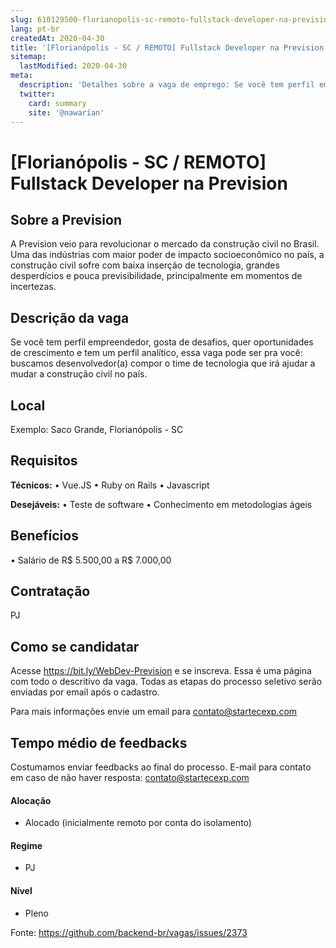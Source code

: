 ```yaml
---
slug: 610129500-florianopolis-sc-remoto-fullstack-developer-na-prevision
lang: pt-br
createdAt: 2020-04-30
title: '[Florianópolis - SC / REMOTO] Fullstack Developer na Prevision - Vaga de Emprego'
sitemap:
  lastModified: 2020-04-30
meta:
  description: 'Detalhes sobre a vaga de emprego: Se você tem perfil empreendedor, gosta de desafios, quer oportunidades de crescimento e tem um perfil analítico, essa vaga pode ser pra você: buscamos desenvolvedor(a) compor o time de tecnologia que irá ajudar a mudar a construção civil no país.'
  twitter:
    card: summary
    site: '@nawarian'
---
```


# [Florianópolis - SC / REMOTO] Fullstack Developer na Prevision

## Sobre a Prevision
A Prevision veio para revolucionar o mercado da construção civil no Brasil. Uma das indústrias com maior poder de impacto socioeconômico no país, a construção civil sofre com baixa inserção de tecnologia, grandes desperdícios e pouca previsibilidade, principalmente em momentos de incertezas.

## Descrição da vaga

Se você tem perfil empreendedor, gosta de desafios, quer oportunidades de crescimento e tem um perfil analítico, essa vaga pode ser pra você: buscamos desenvolvedor(a) compor o time de tecnologia que irá ajudar a mudar a construção civil no país.

## Local

Exemplo: Saco Grande, Florianópolis - SC

## Requisitos

**Técnicos:**
• Vue.JS
• Ruby on Rails
• Javascript

**Desejáveis:**
• Teste de software
• Conhecimento em metodologias ágeis

## Benefícios

• Salário de R$ 5.500,00 a R$ 7.000,00

## Contratação

PJ 

## Como se candidatar

Acesse https://bit.ly/WebDev-Prevision e se inscreva. Essa é uma página com todo o descritivo da vaga. Todas as etapas do processo seletivo serão enviadas por email após o cadastro.

Para mais informações envie um email para contato@startecexp.com

## Tempo médio de feedbacks

Costumamos enviar feedbacks ao final do processo.
E-mail para contato em caso de não haver resposta: contato@startecexp.com

#### Alocação
- Alocado (inicialmente remoto por conta do isolamento)

#### Regime
- PJ

#### Nível
- Pleno

Fonte: https://github.com/backend-br/vagas/issues/2373
